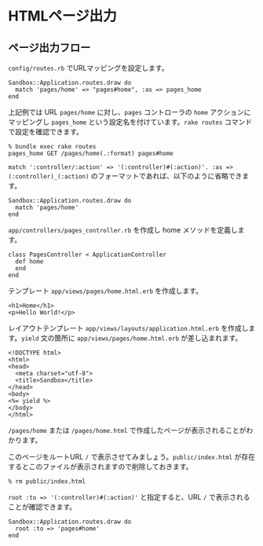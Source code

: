 # HTMLページ出力

## ページ出力フロー

`config/routes.rb` でURLマッピングを設定します。

    Sandbox::Application.routes.draw do
      match 'pages/home' => "pages#home", :as => pages_home
    end


上記例では URL `pages/home` に対し、`pages` コントローラの `home` アクションにマッピングし `pages_home` という設定名を付けています。`rake routes` コマンドで設定を確認できます。

    % bundle exec rake routes
    pages_home GET /pages/home(.:format) pages#home

`match ':controller/:action' => '(:controller)#(:action)'. :as => (:controller)_(:action)` のフォーマットであれば、以下のように省略できます。

    Sandbox::Application.routes.draw do
      match 'pages/home'
    end

`app/controllers/pages_controller.rb` を作成し home メソッドを定義します。

    class PagesController < ApplicationController
      def home
      end
    end

テンプレート `app/views/pages/home.html.erb` を作成します。

    <h1>Home</h1>
    <p>Hello World!</p>

レイアウトテンプレート `app/views/layouts/application.html.erb` を作成します。`yield` 文の箇所に `app/views/pages/home.html.erb` が差し込まれます。

    <!DOCTYPE html>
    <html>
    <head>
      <meta charset="utf-8">
      <title>Sandbox</title>
    </head>
    <body>
    <%= yield %>
    </body>
    </html>

`/pages/home` または `/pages/home.html` で作成したページが表示されることがわかります。

このページをルートURL `/` で表示させてみましょう。`public/index.html` が存在するとこのファイルが表示されますので削除しておきます。

    % rm public/index.html

`root :to => '(:controller)#(:action)'` と指定すると、URL `/` で表示されることが確認できます。

    Sandbox::Application.routes.draw do
      root :to => 'pages#home'
    end

